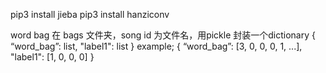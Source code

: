 pip3 install jieba
pip3 install hanziconv

word bag 在 bags 文件夹，song id 为文件名，用pickle 封装一个dictionary
{
    “word_bag”: list,
    "label1": list
}
example;
{
    “word_bag”: [3, 0, 0, 0, 1, ...],
    "label1": [1, 0, 0, 0]
}
